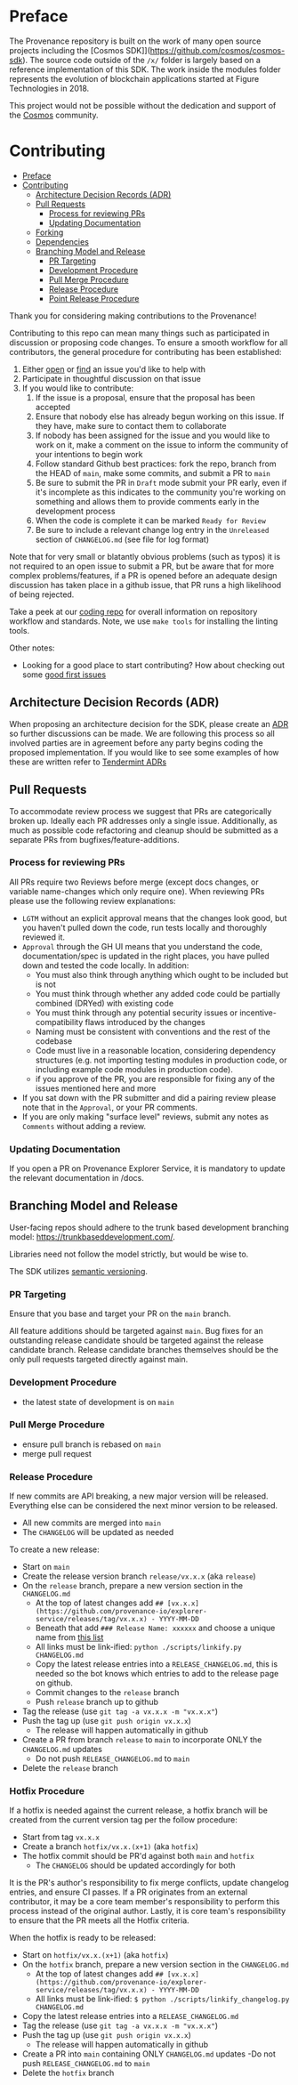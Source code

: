 # Preface 

The Provenance repository is built on the work of many open source projects including
the [Cosmos SDK]](https://github.com/cosmos/cosmos-sdk).  The source code outside of the `/x/`
folder is largely based on a reference implementation of this SDK.  The work inside the modules
folder represents the evolution of blockchain applications started at Figure Technologies in 2018.

This project would not be possible without the dedication and support of the [Cosmos](https://cosmos.network) community.

# Contributing

- [Preface](#preface)
- [Contributing](#contributing)
  - [Architecture Decision Records (ADR)](#architecture-decision-records-adr)
  - [Pull Requests](#pull-requests)
    - [Process for reviewing PRs](#process-for-reviewing-prs)
    - [Updating Documentation](#updating-documentation)
  - [Forking](#forking)
  - [Dependencies](#dependencies)
  - [Branching Model and Release](#branching-model-and-release)
    - [PR Targeting](#pr-targeting)
    - [Development Procedure](#development-procedure)
    - [Pull Merge Procedure](#pull-merge-procedure)
    - [Release Procedure](#release-procedure)
    - [Point Release Procedure](#point-release-procedure)

Thank you for considering making contributions to the Provenance!

Contributing to this repo can mean many things such as participated in
discussion or proposing code changes. To ensure a smooth workflow for all
contributors, the general procedure for contributing has been established:

1. Either [open](https://github.com/provenance-io/explorer-service/issues/new/choose) or
   [find](https://github.com/provenance-io/explorer-service/issues) an issue you'd like to help with
2. Participate in thoughtful discussion on that issue
3. If you would like to contribute:
   1. If the issue is a proposal, ensure that the proposal has been accepted
   2. Ensure that nobody else has already begun working on this issue. If they have,
      make sure to contact them to collaborate
   3. If nobody has been assigned for the issue and you would like to work on it,
      make a comment on the issue to inform the community of your intentions
      to begin work
   4. Follow standard Github best practices: fork the repo, branch from the
      HEAD of `main`, make some commits, and submit a PR to `main`
   5. Be sure to submit the PR in `Draft` mode submit your PR early, even if
      it's incomplete as this indicates to the community you're working on
      something and allows them to provide comments early in the development process
   6. When the code is complete it can be marked `Ready for Review`
   7. Be sure to include a relevant change log entry in the `Unreleased` section
      of `CHANGELOG.md` (see file for log format)

Note that for very small or blatantly obvious problems (such as typos) it is
not required to an open issue to submit a PR, but be aware that for more complex
problems/features, if a PR is opened before an adequate design discussion has
taken place in a github issue, that PR runs a high likelihood of being rejected.

Take a peek at our [coding repo](https://github.com/tendermint/coding) for
overall information on repository workflow and standards. Note, we use `make tools` for installing the linting tools.

Other notes:

- Looking for a good place to start contributing? How about checking out some
  [good first issues](https://github.com/provenance-io/explorer-service/issues?q=is%3Aopen+is%3Aissue+label%3A%22good+first+issue%22)

## Architecture Decision Records (ADR)

When proposing an architecture decision for the SDK, please create an [ADR](./docs/architecture/README.md)
so further discussions can be made. We are following this process so all involved parties are in
agreement before any party begins coding the proposed implementation. If you would like to see some examples
of how these are written refer to [Tendermint ADRs](https://github.com/tendermint/tendermint/tree/main/docs/architecture)

## Pull Requests

To accommodate review process we suggest that PRs are categorically broken up.
Ideally each PR addresses only a single issue. Additionally, as much as possible
code refactoring and cleanup should be submitted as a separate PRs from bugfixes/feature-additions.

### Process for reviewing PRs

All PRs require two Reviews before merge (except docs changes, or variable name-changes which only require one). When reviewing PRs please use the following review explanations:

- `LGTM` without an explicit approval means that the changes look good, but you haven't pulled down the code, run tests locally and thoroughly reviewed it.
- `Approval` through the GH UI means that you understand the code, documentation/spec is updated in the right places, you have pulled down and tested the code locally. In addition:
  - You must also think through anything which ought to be included but is not
  - You must think through whether any added code could be partially combined (DRYed) with existing code
  - You must think through any potential security issues or incentive-compatibility flaws introduced by the changes
  - Naming must be consistent with conventions and the rest of the codebase
  - Code must live in a reasonable location, considering dependency structures (e.g. not importing testing modules in production code, or including example code modules in production code).
  - if you approve of the PR, you are responsible for fixing any of the issues mentioned here and more
- If you sat down with the PR submitter and did a pairing review please note that in the `Approval`, or your PR comments.
- If you are only making "surface level" reviews, submit any notes as `Comments` without adding a review.

### Updating Documentation

If you open a PR on Provenance Explorer Service, it is mandatory to update the relevant documentation in /docs.


## Branching Model and Release

User-facing repos should adhere to the trunk based development branching model: https://trunkbaseddevelopment.com/.

Libraries need not follow the model strictly, but would be wise to.

The SDK utilizes [semantic versioning](https://semver.org/).

### PR Targeting

Ensure that you base and target your PR on the `main` branch.

All feature additions should be targeted against `main`. Bug fixes for an outstanding release candidate
should be targeted against the release candidate branch. Release candidate branches themselves should be the
only pull requests targeted directly against main.

### Development Procedure

- the latest state of development is on `main`

### Pull Merge Procedure

- ensure pull branch is rebased on `main`
- merge pull request

### Release Procedure

If new commits are API breaking, a new major version will be released. Everything else can be considered the next
minor version to be released.

- All new commits are merged into `main`
- The `CHANGELOG` will be updated as needed

To create a new release:

- Start on `main`
- Create the release version branch `release/vx.x.x` (aka `release`)
- On the `release` branch, prepare a new version section in the `CHANGELOG.md`
  - At the top of latest changes add `## [vx.x.x](https://github.com/provenance-io/explorer-service/releases/tag/vx.x.x) - YYYY-MM-DD`
  - Beneath that add `### Release Name: xxxxxx` and choose a unique name from [this list](https://en.wikipedia.org/wiki/List_of_explorers)
  - All links must be link-ified: `python ./scripts/linkify.py CHANGELOG.md`
  - Copy the latest release entries into a `RELEASE_CHANGELOG.md`, this is needed so the bot knows which entries to add to the release page on github.
  - Commit changes to the `release` branch
  - Push `release` branch up to github
- Tag the release (use `git tag -a vx.x.x -m "vx.x.x"`)
- Push the tag up (use `git push origin vx.x.x`)
  - The release will happen automatically in github
- Create a PR from branch `release` to `main` to incorporate ONLY the `CHANGELOG.md` updates
  - Do not push `RELEASE_CHANGELOG.md` to `main`
- Delete the `release` branch

### Hotfix Procedure

If a hotfix is needed against the current release, a hotfix branch will be created from the current version tag per the
follow procedure:

- Start from tag `vx.x.x`
- Create a branch `hotfix/vx.x.(x+1)` (aka `hotfix`)
- The hotfix commit should be PR'd against both `main` and `hotfix`
  - The `CHANGELOG` should be updated accordingly for both

It is the PR's author's responsibility to fix merge conflicts, update changelog entries, and
ensure CI passes. If a PR originates from an external contributor, it may be a core team member's
responsibility to perform this process instead of the original author.
Lastly, it is core team's responsibility to ensure that the PR meets all the Hotfix criteria.

When the hotfix is ready to be released:

- Start on `hotfix/vx.x.(x+1)` (aka `hotfix`)
- On the `hotfix` branch, prepare a new version section in the `CHANGELOG.md`
  - At the top of latest changes add `## [vx.x.x](https://github.com/provenance-io/explorer-service/releases/tag/vx.x.x) - YYYY-MM-DD`
  - All links must be link-ified: `$ python ./scripts/linkify_changelog.py CHANGELOG.md`
- Copy the latest release entries into a `RELEASE_CHANGELOG.md`
- Tag the release (use `git tag -a vx.x.x -m "vx.x.x"`)
- Push the tag up (use `git push origin vx.x.x`)
  - The release will happen automatically in github
- Create a PR into `main` containing ONLY `CHANGELOG.md` updates
  -Do not push `RELEASE_CHANGELOG.md` to `main`
- Delete the `hotfix` branch

